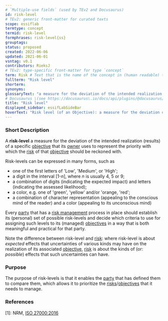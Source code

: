 ```yaml
---
# `Multiple-use fields` (used by TEv2 and Docusaurus)
id: risk-level
# TEv2: generic front-matter for curated texts
scope: essiflab
termtype: concept
termid: risk-level
formphrases: risk-level{ss}
grouptags:
status: proposed
created: 2022-06-06
updated: 2021-06-01
vsntag: v0.1
contributors: RieksJ
# TEv2: type-specific front-matter for type `concept`
term: Risk # Text that is the name of the concept in (human readable) texts.
fullterm: "Risk level"
shorterm:
synonyms:
glossaryText: "a measure for the deviation of the intended realization (results) of a specific [objective](@) that its [owner](@) uses to represent the priority with which the [risk](@) of that [objective](@) should be reckoned with."
# Docusaurus \(see https://docusaurus\.io/docs/api/plugins/@docusaurus/plugin-content-docs#markdown-front-matter\):
title: "Risk level"
displayed_sidebar: essifLabSideBar
hoverText: "Risk level (of an Objective): a measure for the deviation of the intended realization (results) of a specific Objective, that its Owner uses to represent the priority with which the Risk of that Objective should be reckoned with."
---
```


### Short Description
A **risk-level** a measure for the deviation of the intended realization (results) of a specific [objective](@) that its [owner](@) uses to represent the priority with which the [risk](@) of that [objective](@) should be reckoned with.

Risk-levels can be expressed in many forms, such as
- one of the first letters of 'Low', 'Medium', or 'High';
- a digit in the interval [1-_n_], where _n_ is usually 4, 5 or 9;
- a combination of digits (indicating the expected impact) and letters (indicating the assessed likelihood);
- a color, e.g. one of 'green', 'yellow' and/or 'orange, 'red';
- a combination of character representation (appealing to the conscious mind of the reader) and a color (appealing to its unconscious mind)

Every [party](@) that has a [risk management](@) process in place should establish its (personal) set of possible risk-levels and decide which criteria to use for assigning such levels to its (managed) [objectives](@) in a way that is both meaningful and practical for that party.

Note the difference between risk-level and [risk](@): where risk-level is about _expected_ effects that uncertainties of various kinds may have on the realization of its associated [objective](@), [risk](@) is about the kinds of (or: _possible_)  effects that such uncertainties can have.

### Purpose
The purpose of risk-levels is that it enables the [party](@) that has defined them to compare them, which allows it to prioritize the [risks](@)/[objectives](@) that it needs to manage.

### References

[1]: NRM, [ISO 27000:2016](https://www.iso.org/obp/ui#iso:std:iso-iec:27000:ed-4:v1:en)